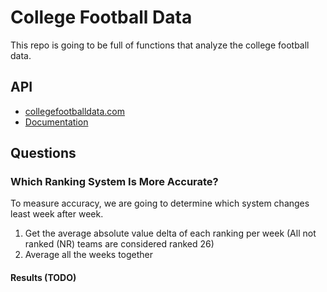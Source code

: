 # College Football Data

This repo is going to be full of functions that analyze the college football data.

## API

- [collegefootballdata.com](https://collegefootballdata.com)
- [Documentation](https://api.collegefootballdata.com/api/docs/?url=/api-docs.json)

## Questions

### Which Ranking System Is More Accurate?

To measure accuracy, we are going to determine which system changes least week after week. 

1. Get the average absolute value delta of each ranking per week (All not ranked (NR) teams are considered ranked 26)
2. Average all the weeks together

#### Results (TODO)
